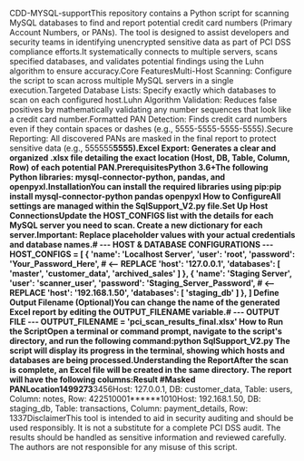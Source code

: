 CDD-MYSQL-supportThis repository contains a Python script for scanning MySQL databases to find and report potential credit card numbers (Primary Account Numbers, or PANs). The tool is designed to assist developers and security teams in identifying unencrypted sensitive data as part of PCI DSS compliance efforts.It systematically connects to multiple servers, scans specified databases, and validates potential findings using the Luhn algorithm to ensure accuracy.Core FeaturesMulti-Host Scanning: Configure the script to scan across multiple MySQL servers in a single execution.Targeted Database Lists: Specify exactly which databases to scan on each configured host.Luhn Algorithm Validation: Reduces false positives by mathematically validating any number sequences that look like a credit card number.Formatted PAN Detection: Finds credit card numbers even if they contain spaces or dashes (e.g., 5555-5555-5555-5555).Secure Reporting: All discovered PANs are masked in the final report to protect sensitive data (e.g., 555555******5555).Excel Export: Generates a clear and organized .xlsx file detailing the exact location (Host, DB, Table, Column, Row) of each potential PAN.PrerequisitesPython 3.6+The following Python libraries: mysql-connector-python, pandas, and openpyxl.InstallationYou can install the required libraries using pip:pip install mysql-connector-python pandas openpyxl
How to ConfigureAll settings are managed within the SqlSupport_V2.py file.Set Up Host ConnectionsUpdate the HOST_CONFIGS list with the details for each MySQL server you need to scan. Create a new dictionary for each server.Important: Replace placeholder values with your actual credentials and database names.# --- HOST & DATABASE CONFIGURATIONS ---
HOST_CONFIGS = [
    {
        'name': 'Localhost Server',
        'user': 'root',
        'password': 'Your_Password_Here',  # <-- REPLACE
        'host': '127.0.0.1',
        'databases': [
            'master',
            'customer_data',
            'archived_sales'
        ]
    },
    {
        'name': 'Staging Server',
        'user': 'scanner_user',
        'password': 'Staging_Server_Password', # <-- REPLACE
        'host': '192.168.1.50',
        'databases': [
            'staging_db'
        ]
    },
]
Define Output Filename (Optional)You can change the name of the generated Excel report by editing the OUTPUT_FILENAME variable.# --- OUTPUT FILE ---
OUTPUT_FILENAME = 'pci_scan_results_final.xlsx'
How to Run the ScriptOpen a terminal or command prompt, navigate to the script's directory, and run the following command:python SqlSupport_V2.py
The script will display its progress in the terminal, showing which hosts and databases are being processed.Understanding the ReportAfter the scan is complete, an Excel file will be created in the same directory. The report will have the following columns:Result #Masked PANLocation1499273******3456Host: 127.0.0.1, DB: customer_data, Table: users, Column: notes, Row: 422510001******1010Host: 192.168.1.50, DB: staging_db, Table: transactions, Column: payment_details, Row: 1337DisclaimerThis tool is intended to aid in security auditing and should be used responsibly. It is not a substitute for a complete PCI DSS audit. The results should be handled as sensitive information and reviewed carefully. The authors are not responsible for any misuse of this script.
